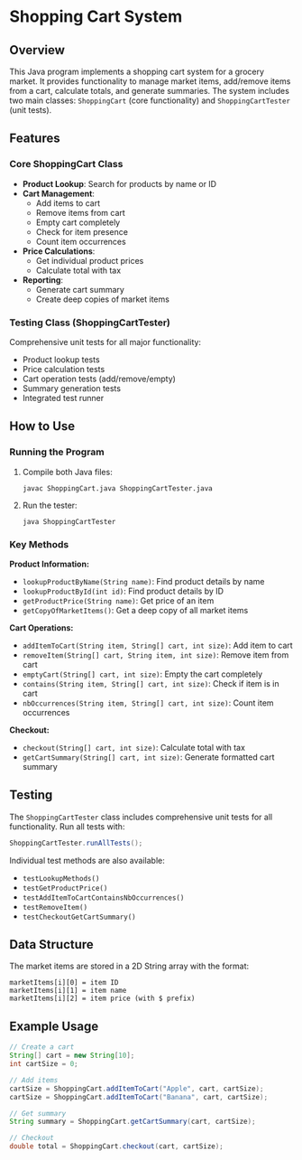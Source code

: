 # Shopping Cart System

## Overview
This Java program implements a shopping cart system for a grocery market. It provides functionality to manage market items, add/remove items from a cart, calculate totals, and generate summaries. The system includes two main classes: `ShoppingCart` (core functionality) and `ShoppingCartTester` (unit tests).

## Features

### Core ShoppingCart Class
- **Product Lookup**: Search for products by name or ID
- **Cart Management**: 
  - Add items to cart
  - Remove items from cart
  - Empty cart completely
  - Check for item presence
  - Count item occurrences
- **Price Calculations**: 
  - Get individual product prices
  - Calculate total with tax
- **Reporting**:
  - Generate cart summary
  - Create deep copies of market items

### Testing Class (ShoppingCartTester)
Comprehensive unit tests for all major functionality:
- Product lookup tests
- Price calculation tests
- Cart operation tests (add/remove/empty)
- Summary generation tests
- Integrated test runner

## How to Use

### Running the Program
1. Compile both Java files:
   ```
   javac ShoppingCart.java ShoppingCartTester.java
   ```
2. Run the tester:
   ```
   java ShoppingCartTester
   ```

### Key Methods

**Product Information:**
- `lookupProductByName(String name)`: Find product details by name
- `lookupProductById(int id)`: Find product details by ID
- `getProductPrice(String name)`: Get price of an item
- `getCopyOfMarketItems()`: Get a deep copy of all market items

**Cart Operations:**
- `addItemToCart(String item, String[] cart, int size)`: Add item to cart
- `removeItem(String[] cart, String item, int size)`: Remove item from cart
- `emptyCart(String[] cart, int size)`: Empty the cart completely
- `contains(String item, String[] cart, int size)`: Check if item is in cart
- `nbOccurrences(String item, String[] cart, int size)`: Count item occurrences

**Checkout:**
- `checkout(String[] cart, int size)`: Calculate total with tax
- `getCartSummary(String[] cart, int size)`: Generate formatted cart summary

## Testing
The `ShoppingCartTester` class includes comprehensive unit tests for all functionality. Run all tests with:
```java
ShoppingCartTester.runAllTests();
```

Individual test methods are also available:
- `testLookupMethods()`
- `testGetProductPrice()`
- `testAddItemToCartContainsNbOccurrences()`
- `testRemoveItem()`
- `testCheckoutGetCartSummary()`

## Data Structure
The market items are stored in a 2D String array with the format:
```
marketItems[i][0] = item ID
marketItems[i][1] = item name
marketItems[i][2] = item price (with $ prefix)
```

## Example Usage
```java
// Create a cart
String[] cart = new String[10];
int cartSize = 0;

// Add items
cartSize = ShoppingCart.addItemToCart("Apple", cart, cartSize);
cartSize = ShoppingCart.addItemToCart("Banana", cart, cartSize);

// Get summary
String summary = ShoppingCart.getCartSummary(cart, cartSize);

// Checkout
double total = ShoppingCart.checkout(cart, cartSize);
```
